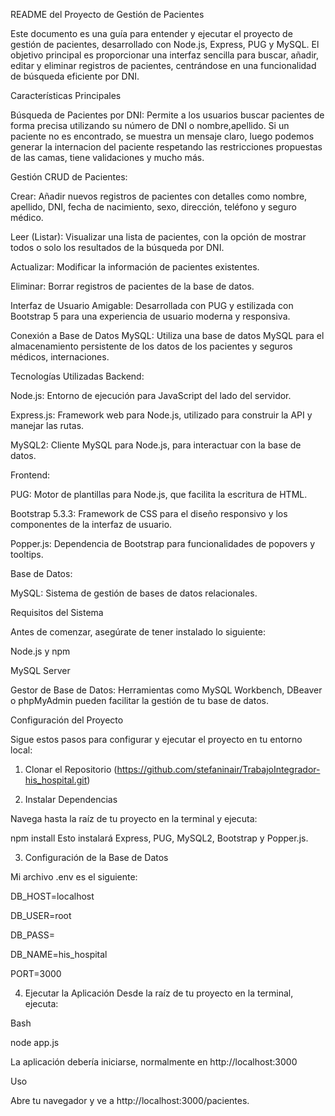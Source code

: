 README del Proyecto de Gestión de Pacientes

Este documento es una guía para entender y ejecutar el proyecto de gestión de pacientes, desarrollado con Node.js, Express, PUG y MySQL. El objetivo principal es proporcionar una interfaz sencilla para buscar, añadir, editar y eliminar registros de pacientes, centrándose en una funcionalidad de búsqueda eficiente por DNI.

Características Principales

Búsqueda de Pacientes por DNI: Permite a los usuarios buscar pacientes de forma precisa utilizando su número de DNI o nombre,apellido. Si un paciente no es encontrado, se muestra un mensaje claro, luego podemos generar la internacion del paciente respetando las restricciones propuestas de las camas, tiene validaciones y mucho más.

Gestión CRUD de Pacientes:

Crear: Añadir nuevos registros de pacientes con detalles como nombre, apellido, DNI, fecha de nacimiento, sexo, dirección, teléfono y seguro médico.

Leer (Listar): Visualizar una lista de pacientes, con la opción de mostrar todos o solo los resultados de la búsqueda por DNI.

Actualizar: Modificar la información de pacientes existentes.

Eliminar: Borrar registros de pacientes de la base de datos.

Interfaz de Usuario Amigable: Desarrollada con PUG y estilizada con Bootstrap 5 para una experiencia de usuario moderna y responsiva.

Conexión a Base de Datos MySQL: Utiliza una base de datos MySQL para el almacenamiento persistente de los datos de los pacientes y seguros médicos, internaciones.

Tecnologías Utilizadas
Backend:

Node.js: Entorno de ejecución para JavaScript del lado del servidor.

Express.js: Framework web para Node.js, utilizado para construir la API y manejar las rutas.

MySQL2: Cliente MySQL para Node.js, para interactuar con la base de datos.

Frontend:

PUG: Motor de plantillas para Node.js, que facilita la escritura de HTML.

Bootstrap 5.3.3: Framework de CSS para el diseño responsivo y los componentes de la interfaz de usuario.

Popper.js: Dependencia de Bootstrap para funcionalidades de popovers y tooltips.

Base de Datos:

MySQL: Sistema de gestión de bases de datos relacionales.

Requisitos del Sistema

Antes de comenzar, asegúrate de tener instalado lo siguiente:

Node.js y npm

MySQL Server

Gestor de Base de Datos: Herramientas como MySQL Workbench, DBeaver o phpMyAdmin pueden facilitar la gestión de tu base de datos.

Configuración del Proyecto

Sigue estos pasos para configurar y ejecutar el proyecto en tu entorno local:

1. Clonar el Repositorio
(https://github.com/stefaninair/TrabajoIntegrador-his_hospital.git)


2. Instalar Dependencias

Navega hasta la raíz de tu proyecto en la terminal y ejecuta:

npm install
Esto instalará Express, PUG, MySQL2, Bootstrap y Popper.js.

3. Configuración de la Base de Datos

Mi archivo .env es el siguiente:

DB_HOST=localhost

DB_USER=root

DB_PASS=

DB_NAME=his_hospital

PORT=3000


4. Ejecutar la Aplicación
Desde la raíz de tu proyecto en la terminal, ejecuta:

Bash

node app.js

La aplicación debería iniciarse, normalmente en http://localhost:3000 

Uso

Abre tu navegador y ve a http://localhost:3000/pacientes.

